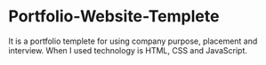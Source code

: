 # Portfolio-Website-Templete
It is a portfolio templete for using company purpose, placement and interview. When I used technology is HTML, CSS and JavaScript.
